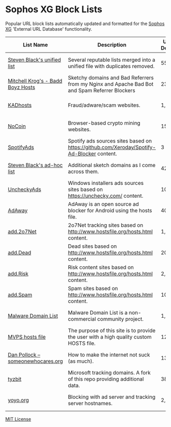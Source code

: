 # Sophos XG Block Lists

Popular URL block lists automatically updated and formatted for the [Sophos XG](https://www.sophos.com/en-us/products/next-gen-firewall.aspx) 'External URL Database' functionality.

List Name | Description | Unique Domains | Update Frequency | Links | Issues
----------|-------------|----------------|------------------|-------|-------
[Steven Black's unified list](https://github.com/StevenBlack/hosts) | Several reputable lists merged into a unified file with duplicates removed. | 55,977 | frequently | [HTTP](http://cdn.rawgit.com/austinheap/sophos-xg-block-lists/master/steven-blacks-unified-list.txt) / [HTTPS](https://raw.githubusercontent.com/austinheap/sophos-xg-block-lists/master/steven-blacks-unified-list.txt) / FTP | [Link](https://github.com/StevenBlack/hosts/issues)
[Mitchell Krog's - Badd Boyz Hosts](https://github.com/mitchellkrogza/Badd-Boyz-Hosts) | Sketchy domains and Bad Referrers from my Nginx and Apache Bad Bot and Spam Referrer Blockers | 23,963 | weekly | [HTTP](http://cdn.rawgit.com/austinheap/sophos-xg-block-lists/master/mitchell-krogs-badd-boyz-hosts.txt) / [HTTPS](https://raw.githubusercontent.com/austinheap/sophos-xg-block-lists/master/mitchell-krogs-badd-boyz-hosts.txt) / FTP | [Link](https://github.com/mitchellkrogza/Badd-Boyz-Hosts/issues)
[KADhosts](https://github.com/azet12/KADhosts) | Fraud/adware/scam websites. | 1,303 | frequently | [HTTP](http://cdn.rawgit.com/austinheap/sophos-xg-block-lists/master/kadhosts.txt) / [HTTPS](https://raw.githubusercontent.com/austinheap/sophos-xg-block-lists/master/kadhosts.txt) / FTP | [Link](https://github.com/azet12/KADhosts/issues)
[NoCoin](https://github.com/hoshsadiq/adblock-nocoin-list/blob/master/hosts.txt) | Browser-based crypto mining websites. | 150 | occasionally | [HTTP](http://cdn.rawgit.com/austinheap/sophos-xg-block-lists/master/nocoin.txt) / [HTTPS](https://raw.githubusercontent.com/austinheap/sophos-xg-block-lists/master/nocoin.txt) / FTP | [Link](https://github.com/hoshsadiq/adblock-nocoin-list/issues)
[SpotifyAds](https://github.com/FadeMind/hosts.extras) | Spotify ads sources sites based on https://github.com/Xeroday/Spotify-Ad-Blocker content. | 3 | occasionally | [HTTP](http://cdn.rawgit.com/austinheap/sophos-xg-block-lists/master/spotifyads.txt) / [HTTPS](https://raw.githubusercontent.com/austinheap/sophos-xg-block-lists/master/spotifyads.txt) / FTP | [Link](https://github.com/FadeMind/hosts.extras/issues)
[Steven Black's ad-hoc list](https://github.com/StevenBlack/hosts/blob/master/data/StevenBlack/hosts) | Additional sketch domains as I come across them. | 423 | occasionally | [HTTP](http://cdn.rawgit.com/austinheap/sophos-xg-block-lists/master/steven-blacks-ad-hoc-list.txt) / [HTTPS](https://raw.githubusercontent.com/austinheap/sophos-xg-block-lists/master/steven-blacks-ad-hoc-list.txt) / FTP | [Link](https://github.com/StevenBlack/hosts/issues)
[UncheckyAds](https://github.com/FadeMind/hosts.extras) | Windows installers ads sources sites based on https://unchecky.com/ content. | 10 | occasionally | [HTTP](http://cdn.rawgit.com/austinheap/sophos-xg-block-lists/master/uncheckyads.txt) / [HTTPS](https://raw.githubusercontent.com/austinheap/sophos-xg-block-lists/master/uncheckyads.txt) / FTP | [Link](https://github.com/FadeMind/hosts.extras/issues)
[AdAway](https://adaway.org/) | AdAway is an open source ad blocker for Android using the hosts file. | 409 | occasionally | [HTTP](http://cdn.rawgit.com/austinheap/sophos-xg-block-lists/master/adaway.txt) / [HTTPS](https://raw.githubusercontent.com/austinheap/sophos-xg-block-lists/master/adaway.txt) / FTP | [Link](https://github.com/AdAway/AdAway/issues)
[add.2o7Net](https://github.com/FadeMind/hosts.extras) | 2o7Net tracking sites based on http://www.hostsfile.org/hosts.html content. | 1,107 | occasionally | [HTTP](http://cdn.rawgit.com/austinheap/sophos-xg-block-lists/master/add-2o7net.txt) / [HTTPS](https://raw.githubusercontent.com/austinheap/sophos-xg-block-lists/master/add-2o7net.txt) / FTP | [Link](https://github.com/FadeMind/hosts.extras/issues)
[add.Dead](https://github.com/FadeMind/hosts.extras) | Dead sites based on http://www.hostsfile.org/hosts.html content. | 20 | occasionally | [HTTP](http://cdn.rawgit.com/austinheap/sophos-xg-block-lists/master/add-dead.txt) / [HTTPS](https://raw.githubusercontent.com/austinheap/sophos-xg-block-lists/master/add-dead.txt) / FTP | [Link](https://github.com/FadeMind/hosts.extras/issues)
[add.Risk](https://github.com/FadeMind/hosts.extras) | Risk content sites based on http://www.hostsfile.org/hosts.html content. | 2,922 | occasionally | [HTTP](http://cdn.rawgit.com/austinheap/sophos-xg-block-lists/master/add-risk.txt) / [HTTPS](https://raw.githubusercontent.com/austinheap/sophos-xg-block-lists/master/add-risk.txt) / FTP | [Link](https://github.com/FadeMind/hosts.extras/issues)
[add.Spam](https://github.com/FadeMind/hosts.extras) | Spam sites based on http://www.hostsfile.org/hosts.html content. | 100 | occasionally | [HTTP](http://cdn.rawgit.com/austinheap/sophos-xg-block-lists/master/add-spam.txt) / [HTTPS](https://raw.githubusercontent.com/austinheap/sophos-xg-block-lists/master/add-spam.txt) / FTP | [Link](https://github.com/FadeMind/hosts.extras/issues)
[Malware Domain List](http://www.malwaredomainlist.com/) | Malware Domain List is a non-commercial community project. | 1,146 | weekly | [HTTP](http://cdn.rawgit.com/austinheap/sophos-xg-block-lists/master/malware-domain-list.txt) / [HTTPS](https://raw.githubusercontent.com/austinheap/sophos-xg-block-lists/master/malware-domain-list.txt) / FTP | [Link](http://www.malwaredomainlist.com/contact.php)
[MVPS hosts file](http://winhelp2002.mvps.org/) | The purpose of this site is to provide the user with a high quality custom HOSTS file. | 12,834 | monthly | [HTTP](http://cdn.rawgit.com/austinheap/sophos-xg-block-lists/master/mvps-hosts-file.txt) / [HTTPS](https://raw.githubusercontent.com/austinheap/sophos-xg-block-lists/master/mvps-hosts-file.txt) / FTP | [Link](mailto:winhelp2002@gmail.com)
[Dan Pollock – someonewhocares.org](http://someonewhocares.org/hosts/) | How to make the internet not suck (as much). | 13,279 | frequently | [HTTP](http://cdn.rawgit.com/austinheap/sophos-xg-block-lists/master/dan-pollock-someonewhocares-org.txt) / [HTTPS](https://raw.githubusercontent.com/austinheap/sophos-xg-block-lists/master/dan-pollock-someonewhocares-org.txt) / FTP | [Link](hosts@someonewhocares.org)
[tyzbit](https://github.com/tyzbit/hosts/blob/master/data/tyzbit/hosts) | Microsoft tracking domains.  A fork of this repo providing additional data. | 38 | rarely | [HTTP](http://cdn.rawgit.com/austinheap/sophos-xg-block-lists/master/tyzbit.txt) / [HTTPS](https://raw.githubusercontent.com/austinheap/sophos-xg-block-lists/master/tyzbit.txt) / FTP | [Link]()
[yoyo.org](https://pgl.yoyo.org/adservers/) | Blocking with ad server and tracking server hostnames. | 2,580 | frequently | [HTTP](http://cdn.rawgit.com/austinheap/sophos-xg-block-lists/master/yoyo-org.txt) / [HTTPS](https://raw.githubusercontent.com/austinheap/sophos-xg-block-lists/master/yoyo-org.txt) / FTP | [Link](mailto:pgl@yoyo.org)

[MIT License](https://github.com/austinheap/sophos-xg-block-lists/blob/master/LICENSE)
